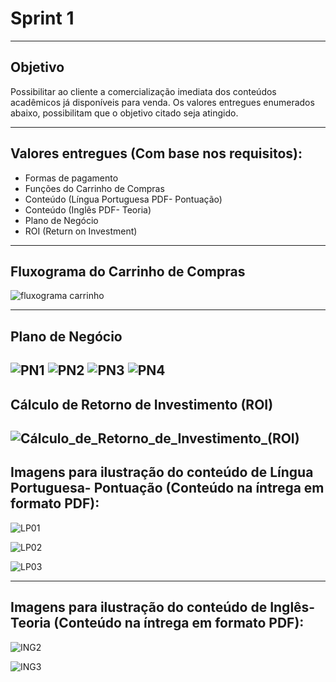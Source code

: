 # Sprint 1
-----------------------------------------------------------------------------------------------------------------------------------------------

## Objetivo

Possibilitar ao cliente a comercialização imediata dos conteúdos acadêmicos já disponíveis para venda. 
Os valores entregues enumerados abaixo, possibilitam que o objetivo citado seja atingido. 

-----------------------------------------------------------------------------------------------------------------------------------------------

## Valores entregues (Com base nos requisitos):
- Formas de pagamento
- Funções do Carrinho de Compras
- Conteúdo (Língua Portuguesa PDF- Pontuação)
- Conteúdo (Inglês PDF- Teoria) 
- Plano de Negócio
- ROI (Return on Investment)


----------------------------------------------------------------------------------------------------------------------------------------------
## Fluxograma do Carrinho de Compras

![fluxograma carrinho](https://github.com/Leo0256/Equipe_Lider-Projeto_Integrador/blob/master/Projeto/Documentos/Imagens/Fluxograma%20do%20Carrinho%20de%20Compras.jpg)

-----------------------------------------------------------------------------------------------------------------------------------------------
## Plano de Negócio

![PN1](https://github.com/Leo0256/Equipe_Lider-Projeto_Integrador/tree/master/Projeto/Documentos/Imagens/Plano%20de%20Neg%C3%B3cio/PN1.jpg)
![PN2](https://github.com/Leo0256/Equipe_Lider-Projeto_Integrador/tree/master/Projeto/Documentos/Imagens/Plano%20de%20Neg%C3%B3cio/PN2.jpg)
![PN3](https://github.com/Leo0256/Equipe_Lider-Projeto_Integrador/blob/master/Projeto/Documentos/Imagens/Plano%20de%20Neg%C3%B3cio/PN3.jpg)
![PN4](https://github.com/Leo0256/Equipe_Lider-Projeto_Integrador/blob/master/Projeto/Documentos/Imagens/Plano%20de%20Neg%C3%B3cio/PN4.jpg)
-----------------------------------------------------------------------------------------------------------------------------------------------
## Cálculo de Retorno de Investimento (ROI)
![Cálculo_de_Retorno_de_Investimento_(ROI)](https://github.com/Leo0256/Equipe_Lider-Projeto_Integrador/blob/master/Projeto/Documentos/Imagens/C%C3%A1lculo%20de%20Retorno%20de%20Investimento%20(ROI).jpg)
-----------------------------------------------------------------------------------------------------------------------------------------------

## Imagens para ilustração do conteúdo de Língua Portuguesa- Pontuação (Conteúdo na íntrega em formato PDF):

![LP01](https://github.com/Leo0256/Equipe_Lider-Projeto_Integrador/blob/master/Projeto/Documentos/Imagens/Conteudos/LP/LP01.JPG)

![LP02](https://github.com/Leo0256/Equipe_Lider-Projeto_Integrador/blob/master/Projeto/Documentos/Imagens/Conteudos/LP/LP02.JPG)

![LP03](https://github.com/Leo0256/Equipe_Lider-Projeto_Integrador/blob/master/Projeto/Documentos/Imagens/Conteudos/LP/LP03.JPG)

----------------------------------------------------------------------------------------------------------------------------------------------

## Imagens para ilustração do conteúdo de Inglês- Teoria (Conteúdo na íntrega em formato PDF):

![ING2](https://github.com/Leo0256/Equipe_Lider-Projeto_Integrador/blob/master/Projeto/Documentos/Imagens/Conteudos/ING/ING2.JPG)

![ING3](https://github.com/Leo0256/Equipe_Lider-Projeto_Integrador/blob/master/Projeto/Documentos/Imagens/Conteudos/ING/ING3.JPG)


 



